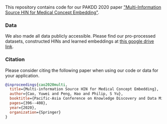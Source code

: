
This repository contains code for our PAKDD 2020 paper ["Multi-Information Source HIN for Medical Concept Embedding"](https://link.springer.com/chapter/10.1007/978-3-030-47436-2_30).

### Data
We also made all data publicly accessible. Please find our pro-processed datasets, constructed HINs and learned embeddings at [this google drive link](https://drive.google.com/drive/folders/12hvgM7IhV10ezJAOpWzvbczXB219ThUq?usp=sharing).

### Citation
Please consider citing the following paper when using our code or data for your application.

```BibTex
@inproceedings{cao2020multi,
  title={Multi-information Source HIN for Medical Concept Embedding},
  author={Cao, Yuwei and Peng, Hao and Philip, S Yu},
  booktitle={Pacific-Asia Conference on Knowledge Discovery and Data Mining},
  pages={396--408},
  year={2020},
  organization={Springer}
}
```
